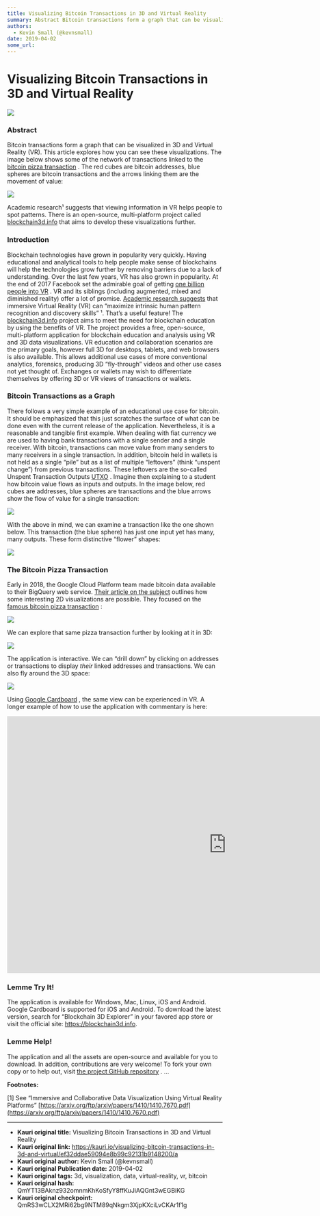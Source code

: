 ```yaml
---
title: Visualizing Bitcoin Transactions in 3D and Virtual Reality
summary: Abstract Bitcoin transactions form a graph that can be visualized in 3D and Virtual Reality (VR). This article explores how you can see these visualizations. The image below shows some of the network of transactions linked to the bitcoin pizza transaction . The red cubes are bitcoin addresses, blue spheres are bitcoin transactions and the arrows linking them are the movement of value- Academic research¹ suggests that viewing information in VR helps people to spot patterns. There is an open-sourc
authors:
  - Kevin Small (@kevnsmall)
date: 2019-04-02
some_url: 
---
```


# Visualizing Bitcoin Transactions in 3D and Virtual Reality

![](https://ipfs.infura.io/ipfs/QmNqLL6Soq597mA513EwerScJAShzm8fhjRpxvAaHE5NU3)



### Abstract
Bitcoin transactions form a graph that can be visualized in 3D and Virtual Reality (VR). This article explores how you can see these visualizations.
The image below shows some of the network of transactions linked to the 
[bitcoin pizza transaction](https://www.telegraph.co.uk/technology/2018/05/22/inside-story-behind-famous-2010-bitcoin-pizza-purchase-today/)
 . The red cubes are bitcoin addresses, blue spheres are bitcoin transactions and the arrows linking them are the movement of value:

![](https://ipfs.infura.io/ipfs/QmRWQsoKyyox2u9Zt21RyRtVnDRy8o5SPXvjb69GqgFN2w)

Academic research¹ suggests that viewing information in VR helps people to spot patterns. There is an open-source, multi-platform project called 
[blockchain3d.info](https://blockchain3d.info/)
 that aims to develop these visualizations further.

### Introduction
Blockchain technologies have grown in popularity very quickly. Having educational and analytical tools to help people make sense of blockchains will help the technologies grow further by removing barriers due to a lack of understanding.
Over the last few years, VR has also grown in popularity. At the end of 2017 Facebook set the admirable goal of getting 
[one billion people into VR](https://www.theverge.com/2017/10/11/16459636/mark-zuckerberg-oculus-rift-connect)
 . VR and its siblings (including augmented, mixed and diminished reality) offer a lot of promise. 
[Academic research suggests](https://arxiv.org/ftp/arxiv/papers/1410/1410.7670.pdf)
 that immersive Virtual Reality (VR) can “maximize intrinsic human pattern recognition and discovery skills” ¹. That’s a useful feature!
The 
[blockchain3d.info](https://blockchain3d.info)
 project aims to meet the need for blockchain education by using the benefits of VR. The project provides a free, open-source, multi-platform application for blockchain education and analysis using VR and 3D data visualizations.
VR education and collaboration scenarios are the primary goals, however full 3D for desktops, tablets, and web browsers is also available. This allows additional use cases of more conventional analytics, forensics, producing 3D “fly-through” videos and other use cases not yet thought of. Exchanges or wallets may wish to differentiate themselves by offering 3D or VR views of transactions or wallets.

### Bitcoin Transactions as a Graph
There follows a very simple example of an educational use case for bitcoin. It should be emphasized that this just scratches the surface of what can be done even with the current release of the application. Nevertheless, it is a reasonable and tangible first example.
When dealing with fiat currency we are used to having bank transactions with a single sender and a single receiver. With bitcoin, transactions can move value from many senders to many receivers in a single transaction. In addition, bitcoin held in wallets is not held as a single “pile” but as a list of multiple “leftovers” (think “unspent change”) from previous transactions. These leftovers are the so-called Unspent Transaction Outputs 
[UTXO](https://www.investopedia.com/terms/u/utxo.asp)
 .
Imagine then explaining to a student how bitcoin value flows as inputs and outputs. In the image below, red cubes are addresses, blue spheres are transactions and the blue arrows show the flow of value for a single transaction:

![](https://ipfs.infura.io/ipfs/QmPyzhGs7JnHtXwTwpfoiVXuoaXGefnYLseZUCJhxqRfnj)

With the above in mind, we can examine a transaction like the one shown below. This transaction (the blue sphere) has just one input yet has many, many outputs. These form distinctive “flower” shapes:

![](https://ipfs.infura.io/ipfs/QmUGUpaTN5TNWA43HCCoyJx3dhRNA4Xji6UCDZxPAGdZLj)


### The Bitcoin Pizza Transaction
Early in 2018, the Google Cloud Platform team made bitcoin data available to their BigQuery web service. 
[Their article on the subject](https://cloud.google.com/blog/products/gcp/bitcoin-in-bigquery-blockchain-analytics-on-public-data)
 outlines how some interesting 2D visualizations are possible. They focused on the 
[famous bitcoin pizza transaction](https://www.telegraph.co.uk/technology/2018/05/22/inside-story-behind-famous-2010-bitcoin-pizza-purchase-today/)
 :

![](https://ipfs.infura.io/ipfs/QmUUarBv2D3Rz53bojJD1ZjPNuAfLNfgSHQBHZ5UPaFFnZ)

We can explore that same pizza transaction further by looking at it in 3D:

![](https://ipfs.infura.io/ipfs/QmbZYKqPpCQgNdthapEwAEy7WxzK3vPEaFKbeTiGC6Vrpv)

The application is interactive. We can “drill down” by clicking on addresses or transactions to display 
_their_
 linked addresses and transactions. We can also fly around the 3D space:

![](https://cdn-images-1.medium.com/max/1600/1*zuXLhcuW5QI6d20kw5SUhw.gif)

Using 
[Google Cardboard](https://vr.google.com/cardboard/get-cardboard/)
 , the same view can be experienced in VR. A longer example of how to use the application with commentary is here:

<iframe allowfullscreen="" frameborder="0" height="600" scrolling="no" src="https://www.youtube.com/embed/YFUZCNbPj0E" width="1024"></iframe>


### Lemme Try It!
The application is available for Windows, Mac, Linux, iOS and Android. Google Cardboard is supported for iOS and Android. To download the latest version, search for “Blockchain 3D Explorer” in your favored app store or visit the official site: https://blockchain3d.info.

### Lemme Help!
The application and all the assets are open-source and available for you to download. In addition, contributions are very welcome! To fork your own copy or to help out, visit 
[the project GitHub repository](https://github.com/KevinSmall/blockchain3d)
 .
…
 
**Footnotes:**
 
[1] See “Immersive and Collaborative Data Visualization Using Virtual Reality Platforms” 
[https://arxiv.org/ftp/arxiv/papers/1410/1410.7670.pdf](https://arxiv.org/ftp/arxiv/papers/1410/1410.7670.pdf)
 



---

- **Kauri original title:** Visualizing Bitcoin Transactions in 3D and Virtual Reality
- **Kauri original link:** https://kauri.io/visualizing-bitcoin-transactions-in-3d-and-virtual/ef32ddae59094e8b99c92131b9148200/a
- **Kauri original author:** Kevin Small (@kevnsmall)
- **Kauri original Publication date:** 2019-04-02
- **Kauri original tags:** 3d, visualization, data, virtual-reality, vr, bitcoin
- **Kauri original hash:** QmYT13BAknz932omnmKhKoSfyY8ffKuJiAQGnt3wEGBiKG
- **Kauri original checkpoint:** QmRS3wCLX2MRi62bg9NTM89qNkgm3XjpKXciLvCKAr1f1g



